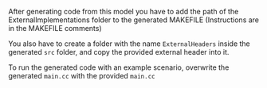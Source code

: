 After generating code from this model you have to add the path of the ExternalImplementations 
folder to the generated MAKEFILE (Instructions are in the MAKEFILE comments)

You also have to create a folder with the name `ExternalHeaders` inside the
generated `src` folder, and copy the provided external header into it.

To run the generated code with an example scenario, overwrite the generated
`main.cc` with the provided `main.cc`